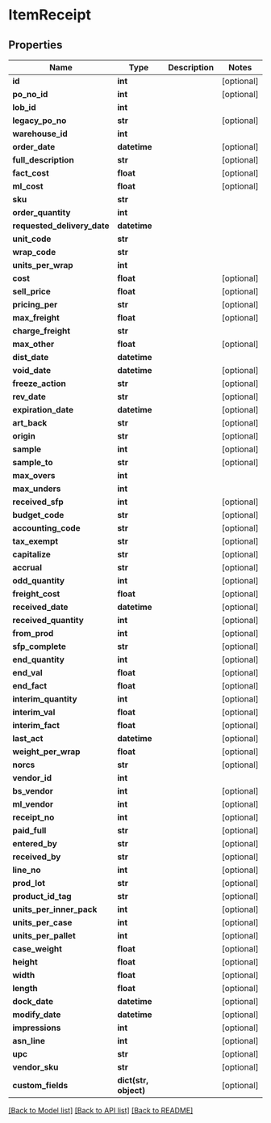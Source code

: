 # ItemReceipt

## Properties
Name | Type | Description | Notes
------------ | ------------- | ------------- | -------------
**id** | **int** |  | [optional] 
**po_no_id** | **int** |  | [optional] 
**lob_id** | **int** |  | 
**legacy_po_no** | **str** |  | [optional] 
**warehouse_id** | **int** |  | 
**order_date** | **datetime** |  | [optional] 
**full_description** | **str** |  | [optional] 
**fact_cost** | **float** |  | [optional] 
**ml_cost** | **float** |  | [optional] 
**sku** | **str** |  | 
**order_quantity** | **int** |  | 
**requested_delivery_date** | **datetime** |  | 
**unit_code** | **str** |  | 
**wrap_code** | **str** |  | 
**units_per_wrap** | **int** |  | 
**cost** | **float** |  | [optional] 
**sell_price** | **float** |  | [optional] 
**pricing_per** | **str** |  | [optional] 
**max_freight** | **float** |  | [optional] 
**charge_freight** | **str** |  | 
**max_other** | **float** |  | [optional] 
**dist_date** | **datetime** |  | 
**void_date** | **datetime** |  | [optional] 
**freeze_action** | **str** |  | [optional] 
**rev_date** | **str** |  | [optional] 
**expiration_date** | **datetime** |  | [optional] 
**art_back** | **str** |  | [optional] 
**origin** | **str** |  | [optional] 
**sample** | **int** |  | [optional] 
**sample_to** | **str** |  | [optional] 
**max_overs** | **int** |  | 
**max_unders** | **int** |  | 
**received_sfp** | **int** |  | [optional] 
**budget_code** | **str** |  | [optional] 
**accounting_code** | **str** |  | [optional] 
**tax_exempt** | **str** |  | [optional] 
**capitalize** | **str** |  | [optional] 
**accrual** | **str** |  | [optional] 
**odd_quantity** | **int** |  | [optional] 
**freight_cost** | **float** |  | [optional] 
**received_date** | **datetime** |  | [optional] 
**received_quantity** | **int** |  | [optional] 
**from_prod** | **int** |  | [optional] 
**sfp_complete** | **str** |  | [optional] 
**end_quantity** | **int** |  | [optional] 
**end_val** | **float** |  | [optional] 
**end_fact** | **float** |  | [optional] 
**interim_quantity** | **int** |  | [optional] 
**interim_val** | **float** |  | [optional] 
**interim_fact** | **float** |  | [optional] 
**last_act** | **datetime** |  | [optional] 
**weight_per_wrap** | **float** |  | [optional] 
**norcs** | **str** |  | [optional] 
**vendor_id** | **int** |  | 
**bs_vendor** | **int** |  | [optional] 
**ml_vendor** | **int** |  | [optional] 
**receipt_no** | **int** |  | [optional] 
**paid_full** | **str** |  | [optional] 
**entered_by** | **str** |  | [optional] 
**received_by** | **str** |  | [optional] 
**line_no** | **int** |  | [optional] 
**prod_lot** | **str** |  | [optional] 
**product_id_tag** | **str** |  | [optional] 
**units_per_inner_pack** | **int** |  | [optional] 
**units_per_case** | **int** |  | [optional] 
**units_per_pallet** | **int** |  | [optional] 
**case_weight** | **float** |  | [optional] 
**height** | **float** |  | [optional] 
**width** | **float** |  | [optional] 
**length** | **float** |  | [optional] 
**dock_date** | **datetime** |  | [optional] 
**modify_date** | **datetime** |  | [optional] 
**impressions** | **int** |  | [optional] 
**asn_line** | **int** |  | [optional] 
**upc** | **str** |  | [optional] 
**vendor_sku** | **str** |  | [optional] 
**custom_fields** | **dict(str, object)** |  | [optional] 

[[Back to Model list]](../README.md#documentation-for-models) [[Back to API list]](../README.md#documentation-for-api-endpoints) [[Back to README]](../README.md)



